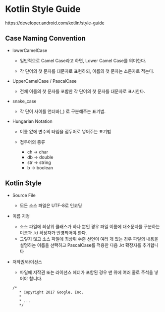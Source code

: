 # Kotlin Style Guide

https://developer.android.com/kotlin/style-guide

## Case Naming Convention

- lowerCamelCase

  - 일반적으로 Camel Case라고 하면, Lower Camel Case를 의미한다.
  
  - 각 단어의 첫 문자를 대문자로 표현하되, 이름의 첫 문자는 소문자로 적는다.

- UpperCamelCase / PascalCase

  - 전체 이름의 첫 문자를 포함한 각 단어의 첫 문자를 대문자로 표시한다.
  
- snake_case

  - 각 단어 사이를 언더바(_) 로 구분해주는 표기법.
  
- Hungarian Notation

    - 이름 앖에 변수의 타입을 접두어로 넣어주는 표기법
    
    - 접두어의 종류
        - ch -> char
        - db -> double
        - str -> string
        - b -> boolean
  
## Kotlin Style

- Source File

  - 모든 소스 파일은 UTF-8로 인코딩
  
- 이름 지정

  - 소스 파일에 최상위 클래스가 하나 뿐인 경우 파일 이름에 대소문자를 구분하는 이름과 .kt 확장자가 반영되어야 한다. 
  - 그렇지 않고 소스 파일에 최상위 수준 선언이 여러 개 있는 경우 파일의 내용을 설명하는 이름을 선택하고 PascalCase를 적용한 다음 .kt 확장자를 추가합니다
  
- 저작권/라이선스

  - 파일에 저작권 또는 라이선스 헤더가 포함된 경우 맨 위에 여러 줄로 주석을 넣어야 합니다.
  ```
  /*
     * Copyright 2017 Google, Inc.
     *
     * ...
     */
  ```
